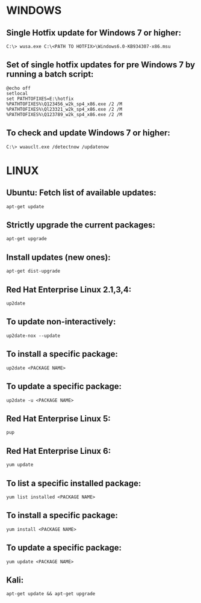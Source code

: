 # WINDOWS

## Single Hotfix update for Windows 7 or higher:
```
C:\> wusa.exe C:\<PATH TO HOTFIX>\Windows6.0-KB934307-x86.msu
```
## Set of single hotfix updates for pre Windows 7 by running a batch script:
```
@echo off
setlocal
set PATHTOFIXES=E:\hotfix
%PATHTOFIXES%\Q123456_w2k_sp4_x86.exe /2 /M
%PATHTOFIXES%\Ql23321_w2k_sp4_x86.exe /2 /M
%PATHTOFIXES%\Q123789_w2k_sp4_x86.exe /2 /M
```
## To check and update Windows 7 or higher:
```
C:\> wuauclt.exe /detectnow /updatenow
```
# LINUX

## Ubuntu: Fetch list of available updates:
```
apt-get update
```
## Strictly upgrade the current packages:
```
apt-get upgrade
```
## Install updates (new ones):
```
apt-get dist-upgrade
```

## Red Hat Enterprise Linux 2.1,3,4:
```
up2date
```
## To update non-interactively:
```
up2date-nox --update
```
## To install a specific package:
```
up2date <PACKAGE NAME>
```
## To update a specific package:
```
up2date -u <PACKAGE NAME>
```
## Red Hat Enterprise Linux 5:
```
pup
```
## Red Hat Enterprise Linux 6:
```
yum update
```
## To list a specific installed package:
```
yum list installed <PACKAGE NAME>
```
## To install a specific package:
```
yum install <PACKAGE NAME>
```
## To update a specific package:
```
yum update <PACKAGE NAME>
```
## Kali:
```
apt-get update && apt-get upgrade
```
